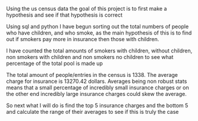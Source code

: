 Using the us census data the goal of this project is to first make a hypothesis and see if that hypothesis is correct

Using sql and python I have begun sorting out the total numbers of people who have children, and who smoke, as the main hypothesis of this is to find out if smokers pay more in insurance then those with children.

I have counted the total amounts of smokers with children, without children, non smokers with children and non smokers no children to see what percentage of the total pool is made up

The total amount of people/entries in the census is 1338. 
The average charge for insurance is 13270.42 dollars. 
Averages being non robust stats means that a small percentage of incredibly small insurance charges or on the other end incredibly large insurance charges could skew the average.

So next what I will do is find the top 5 insurance charges and the bottom 5 and calculate the range of their averages to see if this is truly the case